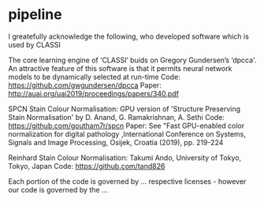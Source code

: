 # pipeline

I greatefully acknowledge the following, who developed software which is used by CLASSI

The core learning engine of ‘CLASSI’ buids on Gregory Gundersen’s ‘dpcca'. An attractive feature of this software is that it permits neural network models to be dynamically selected at run-time
Code: https://github.com/gwgundersen/dpcca 
Paper: http://auai.org/uai2019/proceedings/papers/340.pdf

SPCN Stain Colour Normalisation:
GPU version of 'Structure Preserving Stain Normalisation' by D. Anand, G. Ramakrishnan, A. Sethi
Code:  https://github.com/goutham7r/spcn
Paper: See "Fast GPU-enabled color normalization for digital pathology ,International Conference on Systems, Signals and Image Processing, Osijek, Croatia (2019), pp. 219-224

Reinhard Stain Colour Normalisation:
Takumi Ando, University of Tokyo, Tokyo, Japan
Code: https://github.com/tand826



Each portion of the code is governed by ... respective licenses - however our code is governed by the ...
